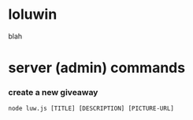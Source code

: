 # loluwin
blah


# server (admin) commands

### create a new giveaway

```
node luw.js [TITLE] [DESCRIPTION] [PICTURE-URL]
```
